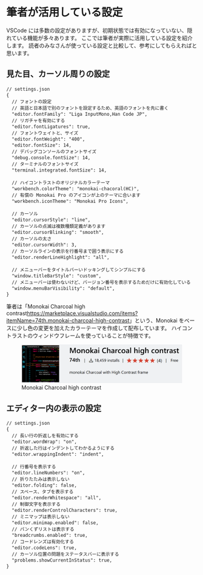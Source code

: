 # 筆者が活用している設定

VSCode には多数の設定がありますが、初期状態では有効になっていない、隠れている機能が多々あります。
ここでは筆者が実際に活用している設定を紹介します。
読者のみなさんが使っている設定と比較して、参考にしてもらえればと思います。

## 見た目、カーソル周りの設定

```
// settings.json
{
  // フォントの設定
  // 英語と日本語で別のフォントを設定するため、英語のフォントを先に書く
  "editor.fontFamily": "Liga InputMono,Han Code JP",
  // リガチャを有効にする
  "editor.fontLigatures": true,
  // フォントウェイトと、サイズ
  "editor.fontWeight": "400",
  "editor.fontSize": 14,
  // デバッグコンソールのフォントサイズ
  "debug.console.fontSize": 14,
  // ターミナルのフォントサイズ
  "terminal.integrated.fontSize": 14,

  // ハイコントラストのオリジナルカラーテーマ
  "workbench.colorTheme": "monokai-chacoral(HC)",
  // 有償の Monokai Pro のアイコンが上のテーマに合います
  "workbench.iconTheme": "Monokai Pro Icons",

  // カーソル
  "editor.cursorStyle": "line",
  // カーソルの点滅は複数種類定義があります
  "editor.cursorBlinking": "smooth",
  // カーソルの太さ
  "editor.cursorWidth": 3,
  // カーソルラインの表示を行番号まで囲う表示にする
  "editor.renderLineHighlight": "all",

  // メニューバーをタイトルバーいドッキングしてシンプルにする
  "window.titleBarStyle": "custom",
  // メニューバーは使わないけど、バージョン番号を表示するためだけに有効化している
  "window.menuBarVisibility": "default",
}
```

筆者は「Monokai Charcoal high contrast<span class="footnote">https://marketplace.visualstudio.com/items?itemName=74th.monokai-charcoal-high-contrast</span>」という、Monokai をベースに少し色の変更を加えたカラーテーマを作成して配布しています。
ハイコントラストのウィンドウフレームを使っていることが特徴です。

<figure class="wide">
<img src="img6/monokai_charcoal_high_contrast.png"/>
<figcaption>Monokai Charcoal high contrast</figcaption>
</figure>

## エディター内の表示の設定

```
// settings.json
{
  // 長い行の折返しを有効にする
  "editor.wordWrap": "on",
  // 折返した行はインデントしてわかるようにする
  "editor.wrappingIndent": "indent",

  // 行番号を表示する
  "editor.lineNumbers": "on",
  // 折りたたみは表示しない
  "editor.folding": false,
  // スペース、タブを表示する
  "editor.renderWhitespace": "all",
  // 制御文字を表示する
  "editor.renderControlCharacters": true,
  // ミニマップは表示しない
  "editor.minimap.enabled": false,
  // パンくずリストは表示する
  "breadcrumbs.enabled": true,
  // コードレンズは有効化する
  "editor.codeLens": true,
  // カーソル位置の問題をステータスバーに表示する
  "problems.showCurrentInStatus": true,
}
```
